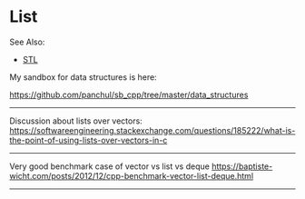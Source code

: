 # List

See Also:
  - [STL](STL.md)
  
My sandbox for data structures is here:

https://github.com/panchul/sb_cpp/tree/master/data_structures
  
  
---

Discussion about lists over vectors:
https://softwareengineering.stackexchange.com/questions/185222/what-is-the-point-of-using-lists-over-vectors-in-c
  
---

Very good benchmark case of vector vs list vs deque
https://baptiste-wicht.com/posts/2012/12/cpp-benchmark-vector-list-deque.html

---
  